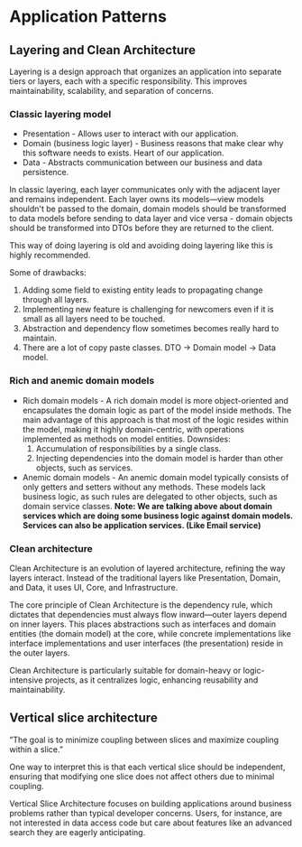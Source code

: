# Application Patterns

## Layering and Clean Architecture

Layering is a design approach that organizes an application into separate tiers or layers, each with a specific responsibility. This improves maintainability, scalability, and separation of concerns.

### Classic layering model

- Presentation - Allows user to interact with our application.
- Domain (business logic layer) - Business reasons that make clear why this software needs to exists. Heart of our application.
- Data - Abstracts communication between our business and data persistence.

In classic layering, each layer communicates only with the adjacent layer and remains independent. Each layer owns its models—view models shouldn't be passed to the domain, domain models should be transformed to data models before sending to data layer and vice versa - domain objects should be transformed into DTOs before they are returned to the client.

This way of doing layering is old and avoiding doing layering like this is highly recommended.

Some of drawbacks:
1. Adding some field to existing entity leads to propagating change through all layers.
2. Implementing new feature is challenging for newcomers even if it is small as all layers need to be touched.
3. Abstraction and dependency flow sometimes becomes really hard to maintain.
4. There are a lot of copy paste classes. DTO -> Domain model -> Data model.

### Rich and anemic domain models

- Rich domain models - A rich domain model is more object-oriented and encapsulates the domain logic as part of the model inside methods. The main advantage of this approach is that most of the logic resides within the model, making it highly domain-centric, with operations implemented as methods on model entities.
Downsides:
	1. Accumulation of responsibilities by a single class.
	2. Injecting dependencies into the domain model is harder than other objects, such as services.
- Anemic domain models - An anemic domain model typically consists of only getters and setters without any methods. These models lack business logic, as such rules are delegated to other objects, such as domain service classes.
**Note: We are talking above about domain services which are doing some business logic against domain models. Services can also be application services. (Like Email service)**

### Clean architecture

Clean Architecture is an evolution of layered architecture, refining the way layers interact. Instead of the traditional layers like Presentation, Domain, and Data, it uses UI, Core, and Infrastructure.

The core principle of Clean Architecture is the dependency rule, which dictates that dependencies must always flow inward—outer layers depend on inner layers. This places abstractions such as interfaces and domain entities (the domain model) at the core, while concrete implementations like interface implementations and user interfaces (the presentation) reside in the outer layers.

Clean Architecture is particularly suitable for domain-heavy or logic-intensive projects, as it centralizes logic, enhancing reusability and maintainability.

## Vertical slice architecture

”The goal is to minimize coupling between slices and maximize coupling within a slice.”

One way to interpret this is that each vertical slice should be independent, ensuring that modifying one slice does not affect others due to minimal coupling.

Vertical Slice Architecture focuses on building applications around business problems rather than typical developer concerns. Users, for instance, are not interested in data access code but care about features like an advanced search they are eagerly anticipating.

